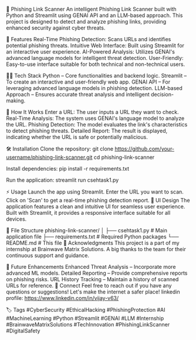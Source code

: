 🚀 Phishing Link Scanner
An intelligent Phishing Link Scanner built with Python and Streamlit using GENAI API and an LLM-based approach. This project is designed to detect and analyze phishing links, providing enhanced security against cyber threats.

🌟 Features
Real-Time Phishing Detection: Scans URLs and identifies potential phishing threats.
Intuitive Web Interface: Built using Streamlit for an interactive user experience.
AI-Powered Analysis: Utilizes GENAI's advanced language models for intelligent threat detection.
User-Friendly: Easy-to-use interface suitable for both technical and non-technical users.

👨‍💻 Tech Stack
Python – Core functionalities and backend logic.
Streamlit – To create an interactive and user-friendly web app.
GENAI API – For leveraging advanced language models in phishing detection.
LLM-based Approach – Ensures accurate threat analysis and intelligent decision-making.

🚀 How It Works
Enter a URL: The user inputs a URL they want to check.
Real-Time Analysis: The system uses GENAI's language model to analyze the URL.
Phishing Detection: The model evaluates the link's characteristics to detect phishing threats.
Detailed Report: The result is displayed, indicating whether the URL is safe or potentially malicious.

🛠 Installation
Clone the repository:
git clone https://github.com/your-username/phishing-link-scanner.git
cd phishing-link-scanner

Install dependencies:
pip install -r requirements.txt

Run the application:
streamlit run csehtask1.py

⚡️ Usage
Launch the app using Streamlit.
Enter the URL you want to scan.
Click on 'Scan' to get a real-time phishing detection report.
🎨 UI Design
The application features a clean and intuitive UI for seamless user experience. Built with Streamlit, it provides a responsive interface suitable for all devices.

📂 File Structure
phishing-link-scanner/
│
├── csehtask1.py        # Main application file
├── requirements.txt    # Required Python packages
└── README.md           # This file
🤝 Acknowledgments
This project is a part of my internship at Brainwave Matrix Solutions. A big thanks to the team for their continuous support and guidance.

📌 Future Enhancements
Enhanced Threat Analysis – Incorporate more advanced ML models.
Detailed Reporting – Provide comprehensive reports on phishing risks.
URL History Tracking – Maintain a history of scanned URLs for reference.
🤖 Connect
Feel free to reach out if you have any questions or suggestions! Let's make the internet a safer place!
linkedin profile: https://www.linkedin.com/in/vijay-v63/


🏷️ Tags
#CyberSecurity #EthicalHacking #PhishingProtection #AI #MachineLearning #Python #Streamlit #GENAI #LLM #Internship #BrainwaveMatrixSolutions #TechInnovation #PhishingLinkScanner #DigitalSafety








